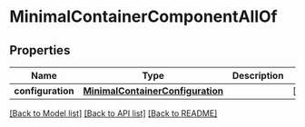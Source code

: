# MinimalContainerComponentAllOf

## Properties
Name | Type | Description | Notes
------------ | ------------- | ------------- | -------------
**configuration** | [**MinimalContainerConfiguration**](MinimalContainerConfiguration.md) |  | [optional] 

[[Back to Model list]](../README.md#documentation-for-models) [[Back to API list]](../README.md#documentation-for-api-endpoints) [[Back to README]](../README.md)


